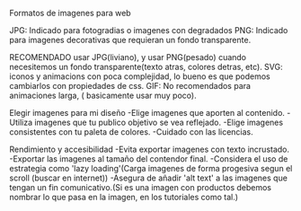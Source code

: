 Formatos de imagenes para web

JPG: Indicado para fotogradias o imagenes con degradados
PNG: Indicado para imagenes decorativas que requieran un fondo transparente.

RECOMENDADO usar JPG(liviano), y usar PNG(pesado) cuando necesitemos un fondo transparente(texto atras, colores detras, etc).
SVG: iconos y animacions con poca complejidad, lo bueno es que podemos cambiarlos con propiedades de css.
GIF: No recomendados para animaciones larga, ( basicamente usar muy poco).

Elegir imagenes para mi diseño
-Elige imagenes que aporten al contenido.
-Utiliza imagenes que tu publico objetivo se vea reflejado.
-Elige imagenes consistentes con tu paleta de colores.
-Cuidado con las licencias.

Rendimiento y accesibilidad
-Evita exportar imagenes con texto incrustado.
-Exportar las imagenes al tamaño del contendor final.
-Considera el uso de estrategia como 'lazy loading'(Carga imagenes de forma progesiva segun el scroll (buscar en internet))
-Asegura de añadir 'alt text' a las imagenes que tengan un fin comunicativo.(Si es una imagen con productos debemos nombrar lo que pasa en la imagen, en los tutoriales como tal.)